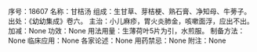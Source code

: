 序号：18607
名称：甘桔汤
组成：生甘草、芽桔梗、熟石膏、净知母、牛蒡子。
出处：《幼幼集成》卷六。
主治：小儿麻疹，胃火炎肺金，咳嗽面浮，应出不出。
加减：None
功效：None
用法用量：生薄荷叶5片为引，水煎服。
制备方法：None
临床应用：None
各家论述：None
用药禁忌：None
附注：None
